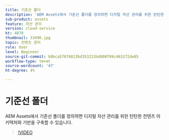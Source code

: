 ```yaml
---
title: 기준선 폴더
description: 'AEM Assets에서 기준선 폴더를 정의하면 디지털 자산 관리를 위한 탄탄한 컨텐츠 아키텍처와 기반을 구축할 수 있습니다. '
sub-product: assets
feature: 자산 관리
version: cloud-service
kt: 4870
thumbnail: 33496.jpg
topic: 컨텐츠 관리
role: User
level: Beginner
source-git-commit: b0bca57676813bd353213b4808f99c463272de85
workflow-type: tm+mt
source-wordcount: '47'
ht-degree: 4%

---
```



# 기준선 폴더

AEM Assets에서 기준선 폴더를 정의하면 디지털 자산 관리를 위한 탄탄한 컨텐츠 아키텍처와 기반을 구축할 수 있습니다.

>[!VIDEO](https://video.tv.adobe.com/v/33496/?quality=12&learn=on&hidetitle=true)

